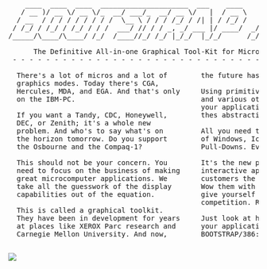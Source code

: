 <pre>
    ____  ____  ____  _____________________  ___    ____        __   _____ ____  _____
   / __ )/ __ \/ __ \/_  __/ ___/_  __/ __ \/   |  / __ \     _/_/  |__  /( __ )/ ___/
  / __  / / / / / / / / /  \__ \ / / / /_/ / /| | / /_/ /   _/_/     /_ &lt;/ __  / __ \ 
 / /_/ / /_/ / /_/ / / /  ___/ // / / _, _/ ___ |/ ____/  _/_/     ___/ / /_/ / /_/ / 
/_____/\____/\____/ /_/  /____//_/ /_/ |_/_/  |_/_/      /_/      /____/\____/\____/  

      The Definitive All-in-one Graphical Tool-Kit for Micros and Terminals.  
 - - - - - - - - - - - - - - - - - - - - - - - - - - - - - - - - - - - - - - - - - - 

  There's a lot of micros and a lot of        the future has arrived.
  graphics modes. Today there's CGA,          
  Hercules, MDA, and EGA. And that's only     Using primitives like buttons, navbars,
  on the IBM-PC.                              and various other things to express
                                              your application, we handle rendering
  If you want a Tandy, CDC, Honeywell,        thes abstractions on screen for you.
  DEC, or Zenith; it's a whole new            
  problem. And who's to say what's on         All you need to think of is terms
  the horizon tomorrow. Do you support        of Windows, Icons, Menus, and
  the Osbourne and the Compaq-1?              Pull-Downs. Even a WIMP can do it (TM).
                                              
  This should not be your concern. You        It's the new paradigm of full-screen
  need to focus on the business of making     interactive applications. Give your
  great microcomputer applications. We        customers the rich interface that will
  take all the guesswork of the display       Wow them with ease simplicity. And
  capabilities out of the equation.           give yourself that one-leg up on your
                                              competition. REPLs are dead.
  This is called a graphical toolkit.         
  They have been in development for years     Just look at how beautiful
  at places like XEROX Parc research and      your application can look with
  Carnegie Mellon University. And now,        BOOTSTRAP/386:

</pre>

<img src=http://i.imgur.com/CZKrANV.png>
